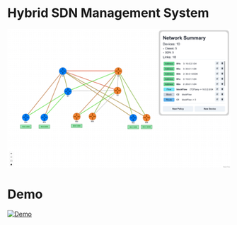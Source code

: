 # Hybrid SDN Management System
![GUI](https://github.com/AzzamAlsharafi/FYP-hSDN/blob/master/gui.png)

# Demo
[![Demo](https://img.youtube.com/vi/8IWqjOU-V7w/0.jpg)](https://www.youtube.com/watch?v=8IWqjOU-V7w)
